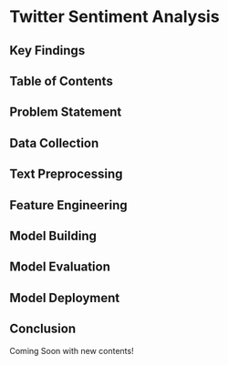 # Twitter Sentiment Analysis

## Key Findings

## Table of Contents

## Problem Statement

## Data Collection

## Text Preprocessing

## Feature Engineering

## Model Building

## Model Evaluation

## Model Deployment

## Conclusion

Coming Soon with new contents!
